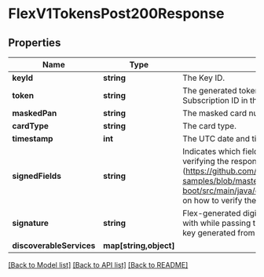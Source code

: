 # FlexV1TokensPost200Response

## Properties
Name | Type | Description | Notes
------------ | ------------- | ------------- | -------------
**keyId** | **string** | The Key ID. | [optional] 
**token** | **string** | The generated token. The token replaces card data and is used as the Subscription ID in the CyberSource Simple Order API or SCMP API. | [optional] 
**maskedPan** | **string** | The masked card number displaying the first 6 digits and the last 4 digits. | [optional] 
**cardType** | **string** | The card type. | [optional] 
**timestamp** | **int** | The UTC date and time in milliseconds at which the signature was generated. | [optional] 
**signedFields** | **string** | Indicates which fields from the response make up the data that is used when verifying the response signature. See the [sample code] (https://github.com/CyberSource/cybersource-flex-samples/blob/master/java/spring-boot/src/main/java/com/cybersource/flex/application/CheckoutController.java) on how to verify the signature. | [optional] 
**signature** | **string** | Flex-generated digital signature. To ensure the values have not been tampered with while passing through the client, verify this server-side using the public key generated from the /keys resource. | [optional] 
**discoverableServices** | **map[string,object]** |  | [optional] 

[[Back to Model list]](../README.md#documentation-for-models) [[Back to API list]](../README.md#documentation-for-api-endpoints) [[Back to README]](../README.md)


